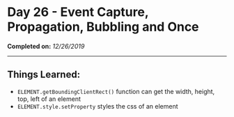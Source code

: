 # Day 26 - Event Capture, Propagation, Bubbling and Once

**Completed on:** _12/26/2019_

---

## Things Learned:

-   `ELEMENT.getBoundingClientRect()` function can get the width, height, top, left of an element
-   `ELEMENT.style.setProperty` styles the css of an element
